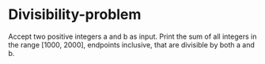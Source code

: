 # Divisibility-problem

Accept two positive integers a and b as input. Print the sum of all integers in the range [1000, 2000], endpoints inclusive, that are divisible by both a and b.
